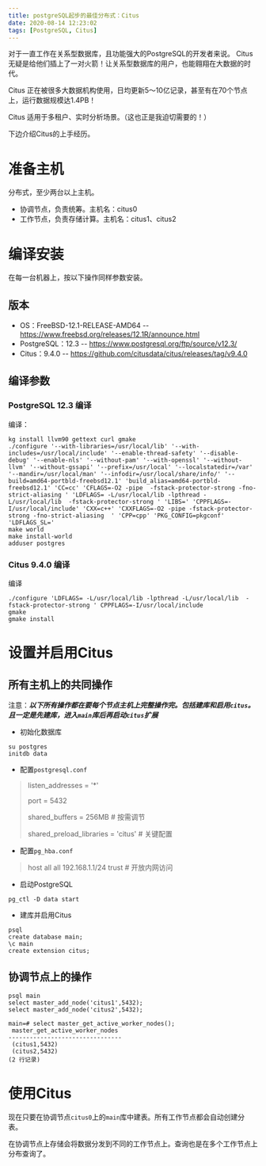 ```yaml
---
title: postgreSQL起步的最佳分布式：Citus
date: 2020-08-14 12:23:02
tags: [PostgreSQL, Citus]
---
```


对于一直工作在关系型数据库，且功能强大的PostgreSQL的开发者来说。
Citus 无疑是给他们插上了一对火箭！让关系型数据库的用户，也能翱翔在大数据的时代。

Citus 正在被很多大数据机构使用，日均更新5～10亿记录，甚至有在70个节点上，运行数据规模达1.4PB！

Citus 适用于多租户、实时分析场景。（这也正是我迫切需要的！）

下边介绍Citus的上手经历。

# 准备主机
分布式，至少两台以上主机。
- 协调节点，负责统筹。主机名：citus0
- 工作节点，负责存储计算。主机名：citus1、citus2

# 编译安装
在每一台机器上，按以下操作同样参数安装。
## 版本
- OS：FreeBSD-12.1-RELEASE-AMD64
-- https://www.freebsd.org/releases/12.1R/announce.html
- PostgreSQL：12.3
-- https://www.postgresql.org/ftp/source/v12.3/
- Citus：9.4.0
-- https://github.com/citusdata/citus/releases/tag/v9.4.0

## 编译参数
### PostgreSQL 12.3 编译
编译：
```shell script
kg install llvm90 gettext curl gmake
./configure '--with-libraries=/usr/local/lib' '--with-includes=/usr/local/include' '--enable-thread-safety' '--disable-debug' '--enable-nls' '--without-pam' '--with-openssl' '--without-llvm' '--without-gssapi' '--prefix=/usr/local' '--localstatedir=/var' '--mandir=/usr/local/man' '--infodir=/usr/local/share/info/' '--build=amd64-portbld-freebsd12.1' 'build_alias=amd64-portbld-freebsd12.1' 'CC=cc' 'CFLAGS=-O2 -pipe  -fstack-protector-strong -fno-strict-aliasing ' 'LDFLAGS= -L/usr/local/lib -lpthread -L/usr/local/lib  -fstack-protector-strong ' 'LIBS=' 'CPPFLAGS=-I/usr/local/include' 'CXX=c++' 'CXXFLAGS=-O2 -pipe -fstack-protector-strong -fno-strict-aliasing  ' 'CPP=cpp' 'PKG_CONFIG=pkgconf' 'LDFLAGS_SL='
make world
make install-world
adduser postgres
```

### Citus 9.4.0 编译
编译
```shell script
./configure 'LDFLAGS= -L/usr/local/lib -lpthread -L/usr/local/lib  -fstack-protector-strong ' CPPFLAGS=-I/usr/local/include
gmake
gmake install
```

# 设置并启用Citus
## 所有主机上的共同操作
注意：***以下所有操作都在要每个节点主机上完整操作完。包括建库和启用`citus`。且一定是先建库，进入`main`库后再启动`citus`扩展***
- 初始化数据库
```shell script
su postgres
initdb data
```
- 配置`postgresql.conf`
> listen_addresses = '*'
>
> port = 5432
>
>shared_buffers = 256MB # 按需调节
>
>shared_preload_libraries = 'citus' # 关键配置
>
- 配置`pg_hba.conf`
>host    all             all             192.168.1.1/24          trust  # 开放内网访问
>
- 启动PostgreSQL
```shell script
pg_ctl -D data start
```
- 建库并启用Citus
```shell script
psql
create database main;
\c main
create extension citus;
```

## 协调节点上的操作
```shell script
psql main
select master_add_node('citus1',5432);
select master_add_node('citus2',5432);

main=# select master_get_active_worker_nodes();
 master_get_active_worker_nodes
--------------------------------
 (citus1,5432)
 (citus2,5432)
(2 行记录)
```

# 使用Citus
现在只要在协调节点`citus0`上的`main`库中建表。所有工作节点都会自动创建分表。

在协调节点上存储会将数据分发到不同的工作节点上。查询也是在多个工作节点上分布查询了。